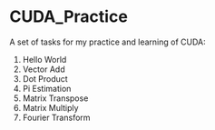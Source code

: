 # CUDA_Practice

A set of tasks for my practice and learning of CUDA:

1. Hello World
2. Vector Add
3. Dot Product
4. Pi Estimation
5. Matrix Transpose
6. Matrix Multiply
7. Fourier Transform
